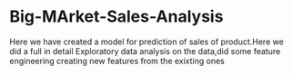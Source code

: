 # Big-MArket-Sales-Analysis
Here we have created a model for prediction of sales of product.Here we did a full in detail Exploratory data analysis on the data,did some feature engineering creating new features from the exixting ones
